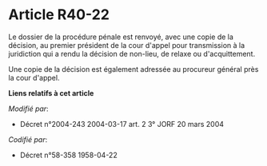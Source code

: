# Article R40-22

Le dossier de la procédure pénale est renvoyé, avec une copie de la décision, au premier président de la cour d'appel pour
transmission à la juridiction qui a rendu la décision de non-lieu, de relaxe ou d'acquittement.

Une copie de la décision est également adressée au procureur général près la cour d'appel.

**Liens relatifs à cet article**

_Modifié par_:

  - Décret n°2004-243 2004-03-17 art. 2 3° JORF 20 mars 2004

_Codifié par_:

  - Décret n°58-358 1958-04-22
